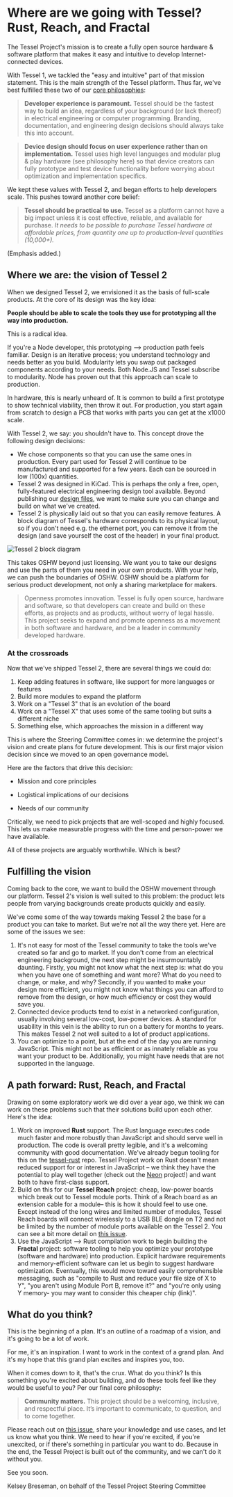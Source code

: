 # Where are we going with Tessel? Rust, Reach, and Fractal

The Tessel Project's mission is to create a fully open source hardware & software platform that makes it easy and intuitive to develop Internet-connected devices.

With Tessel 1, we tackled the "easy and intuitive" part of that mission statement. This is the main strength of the Tessel platform. Thus far, we've best fulfilled these two of our [core philosophies](https://github.com/tessel/project/blob/master/MISSION.md):

> **Developer experience is paramount.** Tessel should be the fastest way to build an idea, regardless of your background (or lack thereof) in electrical engineering or computer programming. Branding, documentation, and engineering design decisions should always take this into account.

> **Device design should focus on user experience rather than on implementation.** Tessel uses high level languages and modular plug & play hardware (see philosophy here) so that device creators can fully prototype and test device functionality before worrying about optimization and implementation specifics.

We kept these values with Tessel 2, and began efforts to help developers scale. This pushes toward another core belief:

> **Tessel should be practical to use.** Tessel as a platform cannot have a big impact unless it is cost effective, reliable, and available for purchase. *It needs to be possible to purchase Tessel hardware at affordable prices, from quantity one up to production-level quantities (10,000+).*

(Emphasis added.)

## Where we are: the vision of Tessel 2

When we designed Tessel 2, we envisioned it as the basis of full-scale products. At the core of its design was the key idea:

**People should be able to scale the tools they use for prototyping all the way into production.**

This is a radical idea.

If you're a Node developer, this prototyping --> production path feels familiar. Design is an iterative process; you understand technology and needs better as you build. Modularity lets you swap out packaged components according to your needs. Both Node.JS and Tessel subscribe to modularity. Node has proven out that this approach can scale to production.

In hardware, this is nearly unheard of. It is common to build a first prototype to show technical viability, then throw it out. For production, you start again from scratch to design a PCB that works with parts you can get at the x1000 scale.

With Tessel 2, we say: you shouldn't have to. This concept drove the following design decisions:

* We chose components so that you can use the same ones in production. Every part used for Tessel 2 will continue to be manufactured and supported for a few years. Each can be sourced in low (100x) quantities.
* Tessel 2 was designed in KiCad. This is perhaps the only a free, open, fully-featured electrical engineering design tool available. Beyond publishing our [design files](https://github.com/tessel/t2-hardware), we want to make sure you can change and build on what we've created.
* Tessel 2 is physically laid out so that you can easily remove features. A block diagram of Tessel's hardware corresponds to its physical layout, so if you don't need e.g. the ethernet port, you can remove it from the design (and save yourself the cost of the header) in your final product.

![Tessel 2 block diagram](http://softdroid.net/sites/default/files/resize/remote/eb0193ce7bae91d87724d28642c83ab7-500x458.png)

This takes OSHW beyond just licensing. We want you to take our designs and use the parts of them you need in your own products. With your help, we can push the boundaries of OSHW. OSHW should be a platform for serious product development, not only a sharing marketplace for makers.

> Openness promotes innovation. Tessel is fully open source, hardware and software, so that developers can create and build on these efforts, as projects and as products, without worry of legal hassle. This project seeks to expand and promote openness as a movement in both software and hardware, and be a leader in community developed hardware.

### At the crossroads

Now that we've shipped Tessel 2, there are several things we could do:

1. Keep adding features in software, like support for more languages or features
1. Build more modules to expand the platform
1. Work on a "Tessel 3" that is an evolution of the board
1. Work on a "Tessel X" that uses some of the same tooling but suits a different niche
1. Something else, which approaches the mission in a different way

This is where the Steering Committee comes in: we determine the project's vision and create plans for future development. This is our first major vision decision since we moved to an open governance model.

Here are the factors that drive this decision:

* Mission and core principles

* Logistical implications of our decisions

* Needs of our community

Critically, we need to pick projects that are well-scoped and highly focused. This lets us make measurable progress with the time and person-power we have available.

All of these projects are arguably worthwhile. Which is best?

## Fulfilling the vision

Coming back to the core, we want to build the OSHW movement through our platform. Tessel 2's vision is well suited to this problem: the product lets people from varying backgrounds create products quickly and easily.

We've come some of the way towards making Tessel 2 the base for a product you can take to market. But we're not all the way there yet. Here are some of the issues we see:

1. It's not easy for most of the Tessel community to take the tools we've created so far and go to market. If you don't come from an electrical engineering background, the next step might be insurmountably daunting. Firstly, you might not know what the next step is: what do you when you have one of something and want more? What do you need to change, or make, and why? Secondly, if you wanted to make your design more efficient, you might not know what things you can afford to remove from the design, or how much efficiency or cost they would save you.
1. Connected device products tend to exist in a networked configuration, usually involving several low-cost, low-power devices. A standard for usability in this vein is the ability to run on a battery for months to years. This makes Tessel 2 not well suited to a lot of product applications.
1. You can optimize to a point, but at the end of the day you are running JavaScript. This might not be as efficient or as innately reliable as you want your product to be. Additionally, you might have needs that are not supported in the language.

## A path forward: Rust, Reach, and Fractal

Drawing on some exploratory work we did over a year ago, we think we can work on these problems such that their solutions build upon each other. Here's the idea:

1. Work on improved **Rust** support. The Rust language executes code much faster and more robustly than JavaScript and should serve well in production. The code is overall pretty legible, and it's a welcoming community with good documentation. We've already begun tooling for this on the [tessel-rust](//github.com/tessel/tessel-rust) repo. Tessel Project work on Rust doesn't mean reduced support for or interest in JavaScript – we think they have the potential to play well together (check out the [Neon](https://github.com/rustbridge/neon) project!) and want both to have first-class support.
1. Build on this for our **Tessel Reach** project: cheap, low-power boards which break out to Tessel module ports. Think of a Reach board as an extension cable for a module– this is how it should feel to use one. Except instead of the long wires and limited number of modules, Tessel Reach boards will connect wirelessly to a USB BLE dongle on T2 and not be limited by the number of module ports available on the Tessel 2. You can see a bit more detail on [this issue](https://github.com/tessel/project/issues/142).
1. Use the JavaScript --> Rust compilation work to begin building the **Fractal** project: software tooling to help you optimize your prototype (software and hardware) into production. Explicit hardware requirements and memory-efficient software can let us begin to suggest hardware optimization. Eventually, this would move toward easily comprehensible messaging, such as "compile to Rust and reduce your file size of X to Y", "you aren't using Module Port B, remove it?" and "you're only using Y memory- you may want to consider this cheaper chip (link)".

## What do you think?

This is the beginning of a plan. It's an outline of a roadmap of a vision, and it's going to be a lot of work.

For me, it's an inspiration. I want to work in the context of a grand plan. And it's my hope that this grand plan excites and inspires you, too.

When it comes down to it, that's the crux. What do you think? Is this something you're excited about building, and do these tools feel like they would be useful to you? Per our final core philosophy:

> **Community matters.** This project should be a welcoming, inclusive, and respectful place. It’s important to communicate, to question, and to come together.

Please reach out on [this issue](https://github.com/tessel/project/issues/186), share your knowledge and use cases, and let us know what you think. We need to hear if you're excited, if you're unexcited, or if there's something in particular you want to do. Because in the end, the Tessel Project is built out of the community, and we can't do it without you.

See you soon.

Kelsey Breseman, on behalf of the Tessel Project Steering Committee
